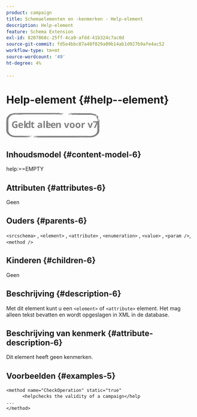 ```yaml
---
product: campaign
title: Schemaelementen en -kenmerken - Help-element
description: Help-element
feature: Schema Extension
exl-id: 8207868c-25ff-4ca9-afdd-41b324c7ac0d
source-git-commit: fd5e4bbc87a48f029a09b14ab1d927b9afe4ac52
workflow-type: tm+mt
source-wordcount: '49'
ht-degree: 4%

---
```


# Help-element {#help--element}

![](../../../assets/v7-only.svg)

## Inhoudsmodel {#content-model-6}

help:==EMPTY

## Attributen {#attributes-6}

Geen

## Ouders {#parents-6}

`<srcschema>`  ,  `<element>`   ,   `<attribute>`    ,    `<enumeration>`     ,     `<value>`      ,     `<param />`,      `<method />`

## Kinderen {#children-6}

Geen

## Beschrijving {#description-6}

Met dit element kunt u een `<element>`  of  `<attribute>`   element. Het mag alleen tekst bevatten en wordt opgeslagen in XML in de database.

## Beschrijving van kenmerk {#attribute-description-6}

Dit element heeft geen kenmerken.

## Voorbeelden {#examples-5}

```
<method name="CheckOperation" static="true"
      <helpchecks the validity of a campaign</help
...
</method> 
```
